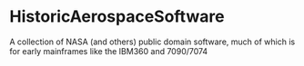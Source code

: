 # HistoricAerospaceSoftware
A collection of NASA (and others) public domain software, much of which is for early mainframes like the IBM360 and 7090/7074
